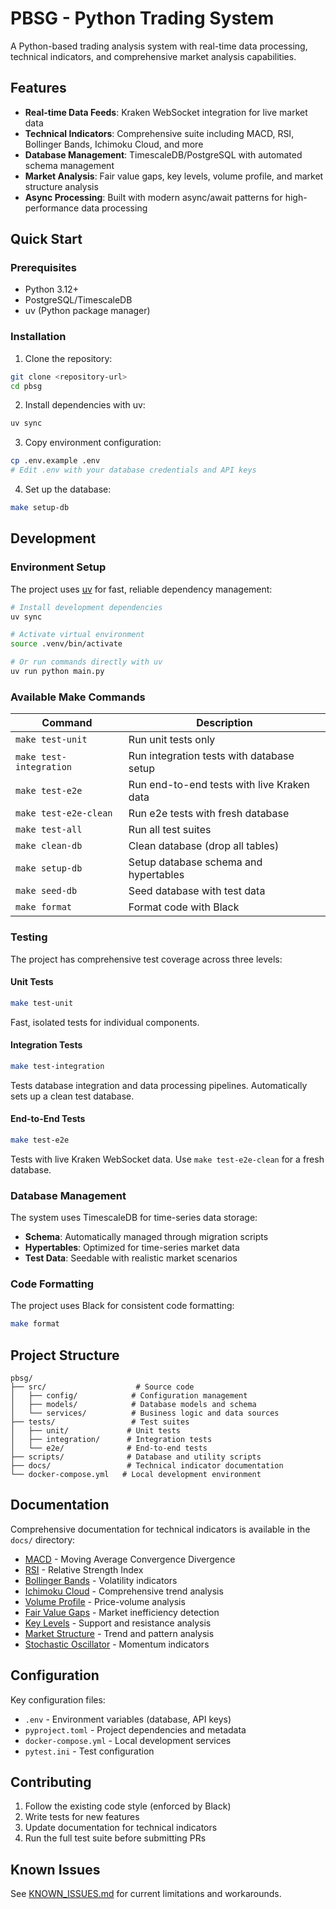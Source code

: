 # PBSG - Python Trading System

A Python-based trading analysis system with real-time data processing, technical indicators, and comprehensive market analysis capabilities.

## Features

- **Real-time Data Feeds**: Kraken WebSocket integration for live market data
- **Technical Indicators**: Comprehensive suite including MACD, RSI, Bollinger Bands, Ichimoku Cloud, and more
- **Database Management**: TimescaleDB/PostgreSQL with automated schema management
- **Market Analysis**: Fair value gaps, key levels, volume profile, and market structure analysis
- **Async Processing**: Built with modern async/await patterns for high-performance data processing

## Quick Start

### Prerequisites

- Python 3.12+
- PostgreSQL/TimescaleDB
- uv (Python package manager)

### Installation

1. Clone the repository:
```bash
git clone <repository-url>
cd pbsg
```

2. Install dependencies with uv:
```bash
uv sync
```

3. Copy environment configuration:
```bash
cp .env.example .env
# Edit .env with your database credentials and API keys
```

4. Set up the database:
```bash
make setup-db
```

## Development

### Environment Setup

The project uses [uv](https://docs.astral.sh/uv/) for fast, reliable dependency management:

```bash
# Install development dependencies
uv sync

# Activate virtual environment
source .venv/bin/activate

# Or run commands directly with uv
uv run python main.py
```

### Available Make Commands

| Command | Description |
|---------|-------------|
| `make test-unit` | Run unit tests only |
| `make test-integration` | Run integration tests with database setup |
| `make test-e2e` | Run end-to-end tests with live Kraken data |
| `make test-e2e-clean` | Run e2e tests with fresh database |
| `make test-all` | Run all test suites |
| `make clean-db` | Clean database (drop all tables) |
| `make setup-db` | Setup database schema and hypertables |
| `make seed-db` | Seed database with test data |
| `make format` | Format code with Black |

### Testing

The project has comprehensive test coverage across three levels:

#### Unit Tests
```bash
make test-unit
```
Fast, isolated tests for individual components.

#### Integration Tests
```bash
make test-integration
```
Tests database integration and data processing pipelines. Automatically sets up a clean test database.

#### End-to-End Tests
```bash
make test-e2e
```
Tests with live Kraken WebSocket data. Use `make test-e2e-clean` for a fresh database.

### Database Management

The system uses TimescaleDB for time-series data storage:

- **Schema**: Automatically managed through migration scripts
- **Hypertables**: Optimized for time-series market data
- **Test Data**: Seedable with realistic market scenarios

### Code Formatting

The project uses Black for consistent code formatting:

```bash
make format
```

## Project Structure

```
pbsg/
├── src/                    # Source code
│   ├── config/            # Configuration management
│   ├── models/            # Database models and schema
│   └── services/          # Business logic and data sources
├── tests/                 # Test suites
│   ├── unit/             # Unit tests
│   ├── integration/      # Integration tests
│   └── e2e/              # End-to-end tests
├── scripts/              # Database and utility scripts
├── docs/                 # Technical indicator documentation
└── docker-compose.yml   # Local development environment
```

## Documentation

Comprehensive documentation for technical indicators is available in the `docs/` directory:

- [MACD](docs/macd.md) - Moving Average Convergence Divergence
- [RSI](docs/rsi.md) - Relative Strength Index
- [Bollinger Bands](docs/bollinger_bands.md) - Volatility indicators
- [Ichimoku Cloud](docs/ichimoku_cloud.md) - Comprehensive trend analysis
- [Volume Profile](docs/volume_profile.md) - Price-volume analysis
- [Fair Value Gaps](docs/fair_value_gaps.md) - Market inefficiency detection
- [Key Levels](docs/key_levels.md) - Support and resistance analysis
- [Market Structure](docs/market_structure.md) - Trend and pattern analysis
- [Stochastic Oscillator](docs/stochastic_oscillator.md) - Momentum indicators

## Configuration

Key configuration files:

- `.env` - Environment variables (database, API keys)
- `pyproject.toml` - Project dependencies and metadata
- `docker-compose.yml` - Local development services
- `pytest.ini` - Test configuration

## Contributing

1. Follow the existing code style (enforced by Black)
2. Write tests for new features
3. Update documentation for technical indicators
4. Run the full test suite before submitting PRs

## Known Issues

See [KNOWN_ISSUES.md](KNOWN_ISSUES.md) for current limitations and workarounds.